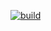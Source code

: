 [![build](https://github.com/saxonhell/rpbd/actions/workflows/blank.yml/badge.svg?branch=lab2)](https://github.com/saxonhell/rpbd/actions/workflows/blank.yml)
